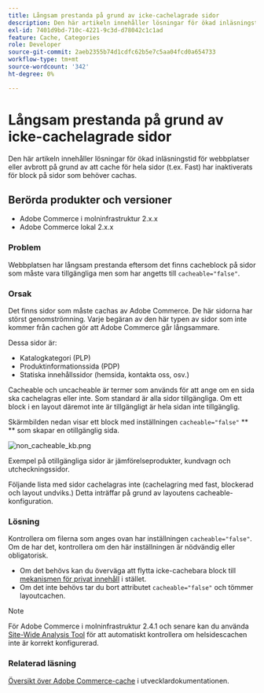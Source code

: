 ```yaml
---
title: Långsam prestanda på grund av icke-cachelagrade sidor
description: Den här artikeln innehåller lösningar för ökad inläsningstid för webbplatser eller avbrott på grund av att cache för hela sidor (t.ex. Fast) har inaktiverats för block på sidor som behöver cachas.
exl-id: 7401d9bd-710c-4221-9c3d-d78042c1c1ad
feature: Cache, Categories
role: Developer
source-git-commit: 2aeb2355b74d1cdfc62b5e7c5aa04fcd0a654733
workflow-type: tm+mt
source-wordcount: '342'
ht-degree: 0%

---
```


# Långsam prestanda på grund av icke-cachelagrade sidor

Den här artikeln innehåller lösningar för ökad inläsningstid för webbplatser eller avbrott på grund av att cache för hela sidor (t.ex. Fast) har inaktiverats för block på sidor som behöver cachas.

## Berörda produkter och versioner

* Adobe Commerce i molninfrastruktur 2.x.x
* Adobe Commerce lokal 2.x.x

### Problem

Webbplatsen har långsam prestanda eftersom det finns cacheblock på sidor som måste vara tillgängliga men som har angetts till `cacheable="false"`.

### Orsak

Det finns sidor som måste cachas av Adobe Commerce. De här sidorna har störst genomströmning. Varje begäran av den här typen av sidor som inte kommer från cachen gör att Adobe Commerce går långsammare.

Dessa sidor är:

* Katalogkategori (PLP)
* Produktinformationssida (PDP)
* Statiska innehållssidor (hemsida, kontakta oss, osv.)

Cacheable och uncacheable är termer som används för att ange om en sida ska cachelagras eller inte. Som standard är alla sidor tillgängliga. Om ett block i en layout däremot inte är tillgängligt är hela sidan inte tillgänglig.

Skärmbilden nedan visar ett block med inställningen `cacheable="false"` **&#x200B; ** som skapar en otillgänglig sida.

![non_cacheable_kb.png](assets/non_cacheable_kb.png)

Exempel på otillgängliga sidor är jämförelseprodukter, kundvagn och utcheckningssidor.

Följande lista med sidor cachelagras inte (cachelagring med fast, blockerad och layout undviks.) Detta inträffar på grund av layoutens cacheable-konfiguration.

### Lösning

Kontrollera om filerna som anges ovan har inställningen `cacheable="false"`. Om de har det, kontrollera om den här inställningen är nödvändig eller obligatorisk.

* Om det behövs kan du överväga att flytta icke-cachebara block till [mekanismen för privat innehåll](https://developer.adobe.com/commerce/php/development/cache/page/private-content/) i stället.
* Om det inte behövs tar du bort attributet `cacheable="false"` och tömmer layoutcachen.

>[!NOTE]
>
>För Adobe Commerce i molninfrastruktur 2.4.1 och senare kan du använda [Site-Wide Analysis Tool](https://experienceleague.adobe.com/sv/docs/commerce-operations/tools/site-wide-analysis-tool/access) för att automatiskt kontrollera om helsidescachen inte är korrekt konfigurerad.

### Relaterad läsning

[Översikt över Adobe Commerce-cache](https://developer.adobe.com/commerce/frontend-core/guide/caching/) i utvecklardokumentationen.
